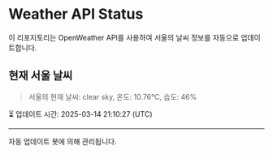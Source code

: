 
# Weather API Status

이 리포지토리는 OpenWeather API를 사용하여 서울의 날씨 정보를 자동으로 업데이트합니다.

## 현재 서울 날씨
> 서울의 현재 날씨: clear sky, 온도: 10.76°C, 습도: 46%

⏳ 업데이트 시간: 2025-03-14 21:10:27 (UTC)

---
자동 업데이트 봇에 의해 관리됩니다.
